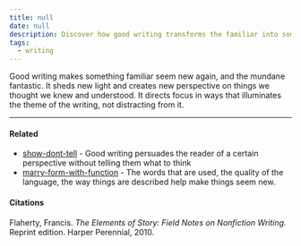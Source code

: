 ```yaml
---
title: null
date: null
description: Discover how good writing transforms the familiar into something fresh by creating new perspectives and focusing on themes without distracting the reader.
tags:
  - writing
---
```


Good writing makes something familiar seem new again, and the mundane fantastic. It sheds new light and creates new perspective on things we thought we knew and understood. It directs focus in ways that illuminates the theme of the writing, not distracting from it.

---

#### Related

- [show-dont-tell]() - Good writing persuades the reader of a certain perspective without telling them what to think
- [marry-form-with-function]() - The words that are used, the quality of the language, the way things are described help make things seem new.

#### Citations

Flaherty, Francis. _The Elements of Story: Field Notes on Nonfiction Writing._ Reprint edition. Harper Perennial, 2010.
